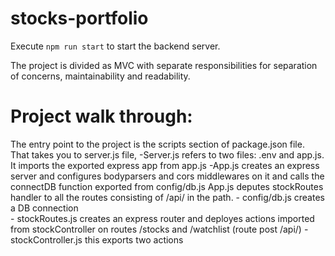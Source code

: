 # stocks-portfolio

Execute `npm run start` to start the backend server.

The project is divided as MVC with separate responsibilities for separation of concerns, maintainability and readability.

# Project walk through:
The entry point to the project is the scripts section of package.json file.
That takes you to server.js file,
-Server.js refers to two files: .env and app.js. It imports the exported express app from app.js
    -App.js creates an express server and configures bodyparsers and cors middlewares on it and calls the connectDB function exported from config/db.js
    App.js deputes stockRoutes handler to all the routes consisting of /api/ in the path.
        - config/db.js creates a DB connection  
        - stockRoutes.js creates an express router and deployes actions imported from stockController on routes /stocks and /watchlist (route post /api/)
            -stockController.js this exports two actions 